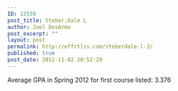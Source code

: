 ```yaml
---
ID: 12559
post_title: Steber,Dale L
author: Joel DesArmo
post_excerpt: ""
layout: post
permalink: http://effrtlss.com/steberdale-l-3/
published: true
post_date: 2012-11-02 20:52:29
---
```

<p>Average GPA in Spring 2012 for first course listed: 3.376</p>